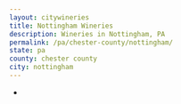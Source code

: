 ```yaml
---
layout: citywineries
title: Nottingham Wineries
description: Wineries in Nottingham, PA
permalink: /pa/chester-county/nottingham/
state: pa
county: chester county
city: nottingham
---
```

-

